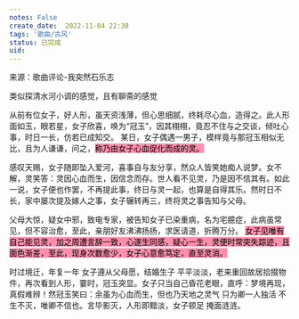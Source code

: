 ```yaml
---
notes: False
create_date:  2022-11-04 22:38
tags: '歌曲/古风'
status: 已完成
uid: 
---
```


来源：歌曲评论-我突然石乐志

类似探清水河小调的感觉，且有聊斋的感觉


从前有位女子，好人形，虽天资浅薄，但心思细腻，终耗尽心血，造得之。此人形面如玉，眼若星，女子欣喜，唤为“冠玉”，因其栩栩，竟忍不住与之交谈，倾吐心事，时日一长，仿若已成知交。 某日，女子偶遇一男子，模样竟与那冠玉相似无比，且为人谦谦，问之，<mark style="background: #FF5582A6;">称乃由女子心血促化而成的灵。</mark>

感叹天赐，女子随即坠入爱河，喜事自与友分享，然众人皆笑她痴人说梦。女不解，灵笑答：灵因心血而生，因信念而存。世人看不见灵，乃是因不信其有。如此一说，女子便也作罢，不再提此事，终日与灵一起，也算是自得其乐。然时日不长，家中屡次提及嫁人之事，女子辗转再三，终将灵之事告知与父母。

父母大惊，疑女中邪，致电专家，被告知女子已染重病，名为宅臆症，此病虽常见，但不容治愈，至此，亲朋好友沸沸扬扬，求医请道，折腾万分。 <mark style="background: #FF5582A6;">女子见唯有自己能见灵，加之周遭言辞一致，心遂生同感，疑心一生，灵便时常突失踪迹，且面色渐差，至此，现身次数愈少，女子心意愈笃定，直至灵消。</mark>

时过境迁，年复一年 女子遵从父母愿，结婚生子 平平淡淡，老来重回故居拾掇物件，再次看到人形，霎时，冠玉突显。女子只当自己昏花老眼，直呼：梦境再现，真假难辨！然冠玉笑曰：余虽为心血而生，但也乃天地之灵气 只为卿一人独活 不生不灭，唯卿不信也。言毕影灭，人形即黯淡，女子顿足 掩面涟涟。


